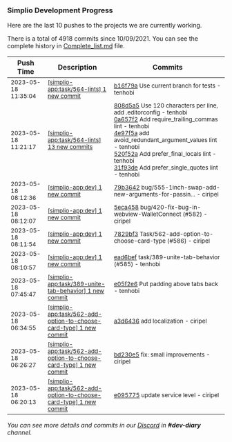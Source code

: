 
### Simplio Development Progress

Here are the last 10 pushes to the projects we are currently working.

There is a total of 4918 commits since 10/09/2021. You can see the complete history in
 [Complete_list.md](Complete_list.md) file.

| Push Time | Description | Commits |
| --- | --- | --- |
| <sub>2023-05-18 11:35:04</sub> | <sub>[[simplio-app:task/564\-lints] 1 new commit](https://github.com/SimplioOfficial/simplio-app/commit/b16f79afedb7cf61c753b338be1650c2136e20b9)</sub> | <sub>[b16f79a](https://github.com/SimplioOfficial/simplio-app/commit/b16f79afedb7cf61c753b338be1650c2136e20b9) Use current branch for tests - tenhobi</sub> |
| <sub>2023-05-18 11:21:17</sub> | <sub>[[simplio-app:task/564\-lints] 13 new commits](https://github.com/SimplioOfficial/simplio-app/compare/808d5a5b0abd^...9e70c93c7230)</sub> | <sub>[808d5a5](https://github.com/SimplioOfficial/simplio-app/commit/808d5a5b0abddb9a18858e81049e61ef835737ae) Use 120 characters per line, add .editorconfig - tenhobi<br>[0a657f2](https://github.com/SimplioOfficial/simplio-app/commit/0a657f2f1ea4268d9cf1d2768b5669bbd53fdfea) Add require_trailing_commas lint - tenhobi<br>[4e97f5a](https://github.com/SimplioOfficial/simplio-app/commit/4e97f5a64cbd43f5114c434c072137816f7bd9ad) add avoid_redundant_argument_values lint - tenhobi<br>[520f52a](https://github.com/SimplioOfficial/simplio-app/commit/520f52a17ccbf53826c66177fe092f15a106bfbd) Add prefer_final_locals lint - tenhobi<br>[31f93de](https://github.com/SimplioOfficial/simplio-app/commit/31f93debbab120e1ec7caaef36202fdd09f6e5e2) Add prefer_single_quotes lint - tenhobi</sub> |
| <sub>2023-05-18 08:12:36</sub> | <sub>[[simplio-app:dev] 1 new commit](https://github.com/SimplioOfficial/simplio-app/commit/79b364222441177273109c1b4998bcf7f3197422)</sub> | <sub>[79b3642](https://github.com/SimplioOfficial/simplio-app/commit/79b364222441177273109c1b4998bcf7f3197422) bug/555-1inch-swap-add-new-arguments-for-passin... - ciripel</sub> |
| <sub>2023-05-18 08:12:07</sub> | <sub>[[simplio-app:dev] 1 new commit](https://github.com/SimplioOfficial/simplio-app/commit/5eca4581db8a54b16ec16985a65c20212b40aa14)</sub> | <sub>[5eca458](https://github.com/SimplioOfficial/simplio-app/commit/5eca4581db8a54b16ec16985a65c20212b40aa14) bug/420-fix-bug-in-webview-WalletConnect (#582) - ciripel</sub> |
| <sub>2023-05-18 08:11:54</sub> | <sub>[[simplio-app:dev] 1 new commit](https://github.com/SimplioOfficial/simplio-app/commit/7829bf380f7da6a76f799e5581941a9451c7d2b7)</sub> | <sub>[7829bf3](https://github.com/SimplioOfficial/simplio-app/commit/7829bf380f7da6a76f799e5581941a9451c7d2b7) Task/562-add-option-to-choose-card-type (#586) - ciripel</sub> |
| <sub>2023-05-18 08:10:57</sub> | <sub>[[simplio-app:dev] 1 new commit](https://github.com/SimplioOfficial/simplio-app/commit/ead6bef63aa424a1f66a96de97c4bf53eb6c0276)</sub> | <sub>[ead6bef](https://github.com/SimplioOfficial/simplio-app/commit/ead6bef63aa424a1f66a96de97c4bf53eb6c0276) task/389-unite-tab-behavior (#585) - tenhobi</sub> |
| <sub>2023-05-18 07:45:47</sub> | <sub>[[simplio-app:task/389\-unite\-tab\-behavior] 1 new commit](https://github.com/SimplioOfficial/simplio-app/commit/e05f2e6a591a7fc2d01321c3794524ef2b5e3c84)</sub> | <sub>[e05f2e6](https://github.com/SimplioOfficial/simplio-app/commit/e05f2e6a591a7fc2d01321c3794524ef2b5e3c84) Put padding above tabs back - tenhobi</sub> |
| <sub>2023-05-18 06:34:55</sub> | <sub>[[simplio-app:task/562\-add\-option\-to\-choose\-card\-type] 1 new commit](https://github.com/SimplioOfficial/simplio-app/commit/a3d6436e4e9ad19b8566ad1b8c1b9bf45735560c)</sub> | <sub>[a3d6436](https://github.com/SimplioOfficial/simplio-app/commit/a3d6436e4e9ad19b8566ad1b8c1b9bf45735560c) add localization - ciripel</sub> |
| <sub>2023-05-18 06:26:27</sub> | <sub>[[simplio-app:task/562\-add\-option\-to\-choose\-card\-type] 1 new commit](https://github.com/SimplioOfficial/simplio-app/commit/bd230e5196e5b9479a6ff897fded4cfb4e7f9521)</sub> | <sub>[bd230e5](https://github.com/SimplioOfficial/simplio-app/commit/bd230e5196e5b9479a6ff897fded4cfb4e7f9521) fix: small improvements - ciripel</sub> |
| <sub>2023-05-18 06:20:13</sub> | <sub>[[simplio-app:task/562\-add\-option\-to\-choose\-card\-type] 1 new commit](https://github.com/SimplioOfficial/simplio-app/commit/e0957758fe17e8beb4a91a82570827bc0f2975b5)</sub> | <sub>[e095775](https://github.com/SimplioOfficial/simplio-app/commit/e0957758fe17e8beb4a91a82570827bc0f2975b5) update service level - ciripel</sub> |

_You can see more details and commits in our [Discord](https://discord.gg/aKhjuwZmdP) in **#dev-diary** channel._
